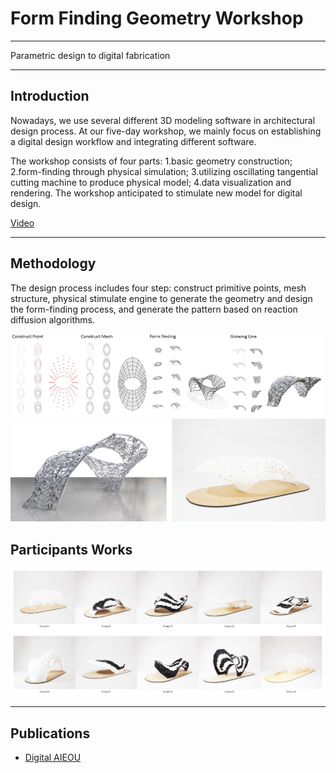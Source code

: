 # Form Finding Geometry Workshop

--- 

Parametric design to digital fabrication

--- 

## Introduction
Nowadays, we use several different 3D modeling software in architectural design process. At our five-day workshop, we mainly focus on establishing a digital design workflow and integrating different software. 

The workshop consists of four parts: 1.basic geometry construction; 2.form-finding through physical simulation; 3.utilizing oscillating tangential cutting machine to produce physical model; 4.data visualization and rendering. The workshop anticipated to stimulate new model for digital design.

[Video](https://www.youtube.com/watch?v=_X7HurvGMlg)

---

## Methodology
The design process includes four step: construct primitive points, mesh structure, physical stimulate engine to generate the geometry and design the form-finding process, and generate the pattern based on reaction diffusion algorithms.

![](/project/form_finding/diagrams_01.jpg)
![](/project/form_finding/model_01.jpg)

## Participants Works

![](/project/form_finding/students.jpg)

---
## Publications
* [Digital AIEOU](https://papers.cumincad.org/cgi-bin/works/paper/caadria2023_365)
